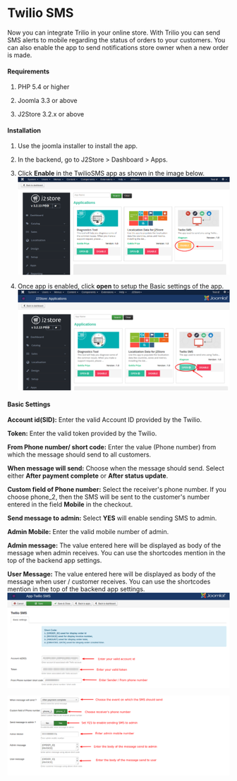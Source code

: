 # Twilio SMS

Now you can integrate Trilio in your online store. With Trilio you can send SMS alerts to mobile regarding the status of orders to your customers. You can also enable the app to send notifications store owner when a new order is made.

#### Requirements

1. PHP 5.4 or higher

2. Joomla 3.3 or above

3. J2Store 3.2.x or above

#### Installation

1. Use the joomla installer to install the app.

2. In the backend, go to J2Store > Dashboard > Apps.

3. Click **Enable** in the TwilioSMS app as shown in the image below.
![](./assets/images/twilio_enable.png)

4. Once app is enabled, click **open** to setup the Basic settings of the app.
![](./assets/images/twilio_open.png)

#### Basic Settings

**Account id(SID):** Enter the valid Account ID provided by the Twilio.

**Token:** Enter the valid token provided by the Twilio.

**From Phone number/ short code:** Enter the value (Phone number) from which the message should send to all customers.

**When message will send:** Choose when the message should send. Select either **After payment complete** or **After status update**.

**Custom field of Phone number:** Select the receiver's phone number. If you choose phone_2, then the SMS will be sent to the customer's number entered in the field **Mobile** in the checkout.

**Send message to admin:** Select **YES** will enable sending SMS to admin.

**Admin Mobile:** Enter the valid mobile number of admin.

**Admin message:** The value entered here will be displayed as body of the message when admin receives. You can use the shortcodes mention in the top of the backend app settings.

**User Message:** The value entered here will be displayed as body of the message when user / customer receives. You can use the shortcodes mention in the top of the backend app settings.
![](./assets/images/twiliosetting_01.png)

![](./assets/images/twiliosetting_02.png)